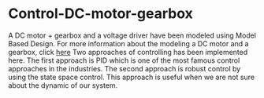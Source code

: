 # Control-DC-motor-gearbox
A DC motor + gearbox and a voltage driver have been modeled using Model Based Design. For more information about the modeling a DC motor and a gearbox, click [here](https://drive.google.com/file/d/1j_jro4OaAyNVYlFRypAhWWIBzM5TxoYP/view?usp=sharing)
Two approaches of controlling has been implemented here. 
The first approach is PID which is one of the most famous control approaches in the industries.
The second approach is robust control by using the state space control. This approach is useful when we are not sure about the dynamic of our system.
